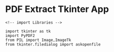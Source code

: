 # PDF Extract Tkinter App

```
<!-- import Libraries -->

import tkinter as tk
import PyPDF2
from PIL import Image,ImageTk
from tkinter.filedialog import askopenfile

```

